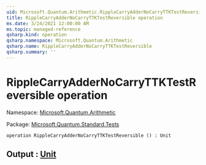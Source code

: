 ```yaml
---
uid: Microsoft.Quantum.Arithmetic.RippleCarryAdderNoCarryTTKTestReversible
title: RippleCarryAdderNoCarryTTKTestReversible operation
ms.date: 3/24/2021 12:00:00 AM
ms.topic: managed-reference
qsharp.kind: operation
qsharp.namespace: Microsoft.Quantum.Arithmetic
qsharp.name: RippleCarryAdderNoCarryTTKTestReversible
qsharp.summary: ''
---
```


# RippleCarryAdderNoCarryTTKTestReversible operation

Namespace: [Microsoft.Quantum.Arithmetic](xref:Microsoft.Quantum.Arithmetic)

Package: [Microsoft.Quantum.Standard.Tests](https://nuget.org/packages/Microsoft.Quantum.Standard.Tests)




```qsharp
operation RippleCarryAdderNoCarryTTKTestReversible () : Unit
```


## Output : [Unit](xref:microsoft.quantum.lang-ref.unit)

